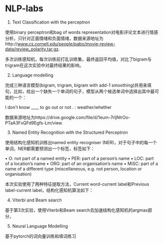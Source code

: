 # NLP-labs

1. Text Classification with the perceptron

使用binary perceptron和bag of words representation对电影评论文本进行情感分析，只针对正面情绪和负面情绪，数据来源地址为http://www.cs.cornell.edu/people/pabo/movie-review-data/review_polarity.tar.gz. 

多次训练感知机，每次训练前打乱训练集，最终返回平均值，对比了bigram与trigram在这次实验中对最终结果的影响。

2. Language modelling

完成三种语言模型(bigram, trigram, bigram with add-1 smoothing)并用来填句，比如，给出一个缺失一个单词的句子，模型从两个候选单词中选择出其中最可能的一个：

I don't know \____ to go out or not . : weather/whether

数据来源地址为https://drive.google.com/file/d/1eum-7rIjNlrOo-PTaA3FxQFd9Egfs-Lm/view.

3. Named Entity Recognition with the Structured Perceptron

使用结构化感知机训练出named entity recogniser (NER)，对于句子中的每一个单词，NER都需要预测出一个标签，标签如下：

• O: not part of a named entity
• PER: part of a person’s name
• LOC: part of a location’s name
• ORG: part of an organisation’s name
• MISC: part of a name of a different type (miscellaneous, e.g. not person, location or organisation)

本次实验使用了两种特征提取方法，Current word-current label和Previous label-current label，结构化感知机算法如下：

4. Viterbi and Beam search

基于第3次实验，使用Viterbi和Beam search去加速结构化感知机的argmax部分，

5.  Neural Language Modelling

基于pytorch的词向量训练和填词练习
